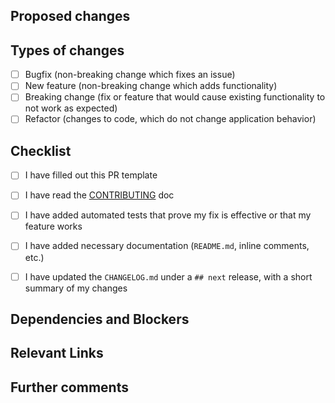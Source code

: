 ## Proposed changes

<!--
Describe the big picture of your changes here to communicate to the maintainers why we should accept this pull request. If it fixes a bug or resolves a feature request, be sure to link to that issue.
-->



## Types of changes

<!--
What types of changes does your code introduce to the module?
Put an `x` in the boxes that apply
-->

- [ ] Bugfix (non-breaking change which fixes an issue)
- [ ] New feature (non-breaking change which adds functionality)
- [ ] Breaking change (fix or feature that would cause existing functionality to not work as expected)
- [ ] Refactor (changes to code, which do not change application behavior)

## Checklist

<!--
Put an `x` in the boxes that apply. You can also fill these out after creating the PR. If you're unsure about any of them, don't hesitate to ask. We're here to help! This is simply a reminder of what we are going to look for before merging your code.
-->

- [ ] I have filled out this PR template
- [ ] I have read the [CONTRIBUTING](https://github.com/Optum/Dcs/blob/master/docs/CONTRIBUTING.md) doc
- [ ] I have added automated tests that prove my fix is effective or that my feature works
- [ ] I have added necessary documentation (`README.md`, inline comments, etc.)
- [ ] I have updated the `CHANGELOG.md` under a `## next` release, with a short summary of my changes


## Dependencies and Blockers



<!--

Is there anything preventing this PR from being merged and deployed to prod?

eg. other PRs that are required, external blockers, etc.

If so, this is a high-risk deployment, and we should call this out for manual attention

-->


## Relevant Links

<!--
Include any links that may be useful for reviewers. This could include

- Related Pull Requests that are waiting for review,
- Relevant 3rd party documentation
- etc.
-->


## Further comments

<!--
If this is a relatively large or complex change, kick off the discussion by explaining why you chose the solution you did and what alternatives you considered, etc...
-->


